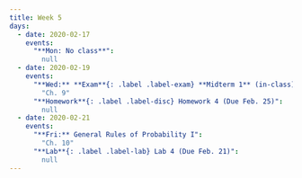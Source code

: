 ```yaml
---
title: Week 5
days:
  - date: 2020-02-17
    events:
      "**Mon: No class**":
        null
  - date: 2020-02-19
    events:
      "**Wed:** **Exam**{: .label .label-exam} **Midterm 1** (in-class)":
        "Ch. 9"
      "**Homework**{: .label .label-disc} Homework 4 (Due Feb. 25)":
        null
  - date: 2020-02-21
    events:
      "**Fri:** General Rules of Probability I":
        "Ch. 10"
      "**Lab**{: .label .label-lab} Lab 4 (Due Feb. 21)":
        null
---
```

